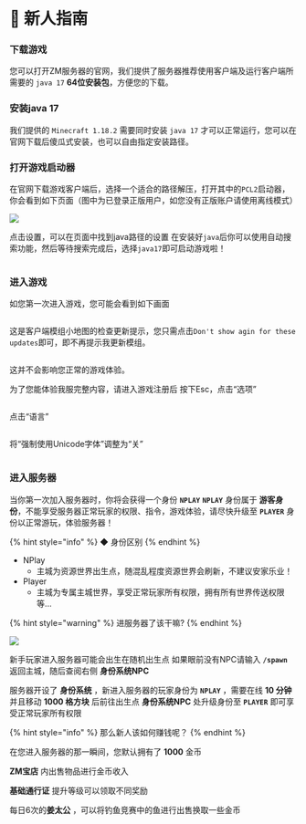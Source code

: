 # 🏮 新人指南

### 下载游戏

您可以打开ZM服务器的官网，我们提供了服务器推荐使用客户端及运行客户端所需要的 `java 17` **64位安装包**，方便您的下载。

### 安装java 17

我们提供的 `Minecraft 1.18.2` 需要同时安装 `java 17` 才可以正常运行，您可以在官网下载后傻瓜式安装，也可以自由指定安装路径。

### 打开游戏启动器

在官网下载游戏客户端后，选择一个适合的路径解压，打开其中的`PCL2`启动器，你会看到如下页面（图中为已登录正版用户，如您没有正版账户请使用离线模式）

![](https://sjwx.easydoc.xyz/64879171/files/lbblnhsr)

点击设置，可以在页面中找到java路径的设置 在安装好`java`后你可以使用自动搜索功能，然后等待搜索完成后，选择`java17`即可启动游戏啦！

<figure><img src="https://sjwx.easydoc.xyz/64879171/files/lbblpt6q" alt=""><figcaption></figcaption></figure>

### 进入游戏

如您第一次进入游戏，您可能会看到如下画面

<figure><img src="https://sjwx.easydoc.xyz/64879171/files/lbblrx7x.png" alt=""><figcaption></figcaption></figure>

这是客户端模组小地图的检查更新提示，您只需点击`Don't show agin for these updates`即可，即不再提示我更新模组。

<figure><img src="https://sjwx.easydoc.xyz/64879171/files/lbblu8n9.png" alt=""><figcaption></figcaption></figure>

这并不会影响您正常的游戏体验。

为了您能体验我服完整内容，请进入游戏注册后 按下Esc，点击“选项”

<figure><img src="https://sjwx.easydoc.xyz/34410316/files/lbojd0z1.png" alt=""><figcaption></figcaption></figure>

点击“语言”

<figure><img src="https://sjwx.easydoc.xyz/34410316/files/lbojc1ym.png" alt=""><figcaption></figcaption></figure>

将“强制使用Unicode字体”调整为“关”

<figure><img src="https://sjwx.easydoc.xyz/34410316/files/lboj71oa.jpg" alt=""><figcaption></figcaption></figure>

### 进入服务器

当你第一次加入服务器时，你将会获得一个身份 **`NPLAY`** **`NPLAY`** 身份属于 **游客身份**，不能享受服务器正常玩家的权限、指令，游戏体验，请尽快升级至 **`PLAYER`** 身份以正常游玩，体验服务器！

{% hint style="info" %}
◆ 身份区别
{% endhint %}

* NPlay
  * 主城为资源世界出生点，随混乱程度资源世界会刷新，不建议安家乐业！
* Player
  * 主城为专属主城世界，享受正常玩家所有权限，拥有所有世界传送权限等...

{% hint style="warning" %}
进服务器了该干嘛?
{% endhint %}

![](https://sjwx.easydoc.xyz/95040344/files/lbojk9ve)

新手玩家进入服务器可能会出生在随机出生点 如果眼前没有NPC请输入 **`/spawn`** 返回主城，随后查阅右侧 **身份系统NPC**

服务器开设了 **身份系统** ，新进入服务器的玩家身份为 **`NPLAY`** ，需要在线 **10 分钟** 并且移动 **1000 格方块** 后前往出生点 **身份系统NPC** 处升级身份至 **`PLAYER`** 即可享受正常玩家所有权限

{% hint style="info" %}
那么新人该如何赚钱呢？
{% endhint %}

在您进入服务器的那一瞬间，您默认拥有了 **1000** 金币

**ZM宝店** 内出售物品进行金币收入

**基础通行证** 提升等级可以领取不同奖励

每日6次的**姜太公** ，可以将钓鱼竞赛中的鱼进行出售换取一些金币
